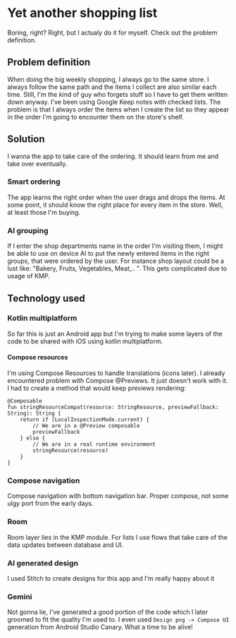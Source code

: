 # Yet another shopping list
Boring, right? Right, but I actualy do it for myself. Check out the problem definition.
## Problem definition
When doing the big weekly shopping, I always go to the same store. I always follow the same path and the items I collect are also similar each time. Still, I'm the kind of guy who forgets stuff so I have to get them written down anyway. I've been using Google Keep notes with checked lists. The problem is that I always order the items when I create the list so they appear in the order I'm going to encounter them on the store's shelf.
## Solution
I wanna the app to take care of the ordering. It should learn from me and take over eventually.
### Smart ordering
The app learns the right order when the user drags and drops the items. At some point, it should know the right place for every item in the store. Well, at least those I'm buying.
### AI grouping
If I enter the shop departments name in the order I'm visiting them, I might be able to use on device AI to put the newly entered items in the right groups, that were ordered by the user. For instance shop layout could be a lust like: "Bakery, Fruits, Vegetables, Meat,.. ".
This gets complicated due to usage of KMP.

## Technology used
### Kotlin multiplatform
So far this is just an Android app but I'm trying to make some layers of the code to be shared with iOS using kotlin multiplatform.
#### Compose resources
I'm using Compose Resources to handle translations (icons later). I already encountered problem with Compose @Previews. It just doesn't work with it. I had to create a method that would keep previews rendering:
```
@Composable
fun stringResourceCompat(resource: StringResource, previewFallback: String): String {
    return if (LocalInspectionMode.current) {
        // We are in a @Preview composable
        previewFallback
    } else {
        // We are in a real runtime environment
        stringResource(resource)
    }
}
```
### Compose navigation
Compose navigation with bottom navigation bar. Proper compose, not some ulgy port from the early days.
### Room 
Room layer lies in the KMP module. For lists I use flows that take care of the data updates between database and UI.
### AI generated design
I used Stitch to create designs for this app and I'm really happy about it
### Gemini
Not gonna lie, I've generated a good portion of the code which I later groomed to fit the quality I'm used to. I even used `Design png -> Compose UI ` generation from Android Studio Canary. What a time to be alive!
